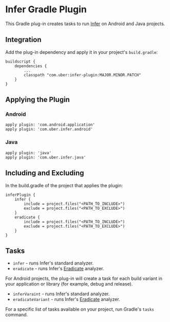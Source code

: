 # Infer Gradle Plugin

This Gradle plug-in creates tasks to run [Infer](http://fbinfer.com) on Android and Java projects.

## Integration

Add the plug-in dependency and apply it in your project's `build.gradle`:
```
buildscript {
    dependencies {
        ...
        classpath "com.uber:infer-plugin:MAJOR.MINOR.PATCH"
    }
}
```
## Applying the Plugin

### Android

```
apply plugin: 'com.android.application'
apply plugin: 'com.uber.infer.android'
```

### Java

```
apply plugin: 'java'
apply plugin: 'com.uber.infer.java'
```

## Including and Excluding

In the build.gradle of the project that applies the plugin:
```
inferPlugin {
    infer {
        include = project.files("<PATH_TO_INCLUDE>")
        exclude = project.files("<PATH_TO_EXCLUDE>")
    }
    eradicate {
        include = project.files("<PATH_TO_INCLUDE>")
        exclude = project.files("<PATH_TO_EXCLUDE>")
    }
}
```

## Tasks

* `infer` - runs Infer's standard analyzer.
* `eradicate` - runs Infer's [Eradicate](http://fbinfer.com/docs/eradicate.html) analyzer.

For Android projects, the plug-in will create a task for each build variant in your application or library (for example, debug and release).

* `inferVaraint` - runs Infer's standard analyzer.
* `eradicateVariant` - runs Infer's [Eradicate](http://fbinfer.com/docs/eradicate.html) analyzer.

For a specific list of tasks available on your project, run Gradle's `tasks` command.
